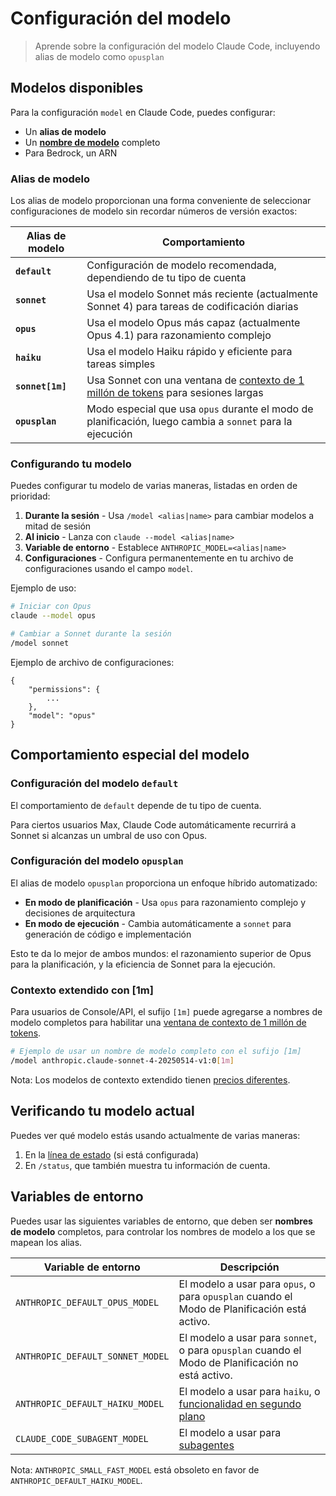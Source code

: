 # Configuración del modelo

> Aprende sobre la configuración del modelo Claude Code, incluyendo alias de modelo como `opusplan`

## Modelos disponibles

Para la configuración `model` en Claude Code, puedes configurar:

* Un **alias de modelo**
* Un **[nombre de modelo](/es/docs/about-claude/models/overview#model-names)** completo
* Para Bedrock, un ARN

### Alias de modelo

Los alias de modelo proporcionan una forma conveniente de seleccionar configuraciones de modelo sin recordar números de versión exactos:

| Alias de modelo  | Comportamiento                                                                                                                                          |
| ---------------- | ------------------------------------------------------------------------------------------------------------------------------------------------------- |
| **`default`**    | Configuración de modelo recomendada, dependiendo de tu tipo de cuenta                                                                                   |
| **`sonnet`**     | Usa el modelo Sonnet más reciente (actualmente Sonnet 4) para tareas de codificación diarias                                                            |
| **`opus`**       | Usa el modelo Opus más capaz (actualmente Opus 4.1) para razonamiento complejo                                                                          |
| **`haiku`**      | Usa el modelo Haiku rápido y eficiente para tareas simples                                                                                              |
| **`sonnet[1m]`** | Usa Sonnet con una ventana de [contexto de 1 millón de tokens](/es/docs/build-with-claude/context-windows#1m-token-context-window) para sesiones largas |
| **`opusplan`**   | Modo especial que usa `opus` durante el modo de planificación, luego cambia a `sonnet` para la ejecución                                                |

### Configurando tu modelo

Puedes configurar tu modelo de varias maneras, listadas en orden de prioridad:

1. **Durante la sesión** - Usa `/model <alias|name>` para cambiar modelos a mitad de sesión
2. **Al inicio** - Lanza con `claude --model <alias|name>`
3. **Variable de entorno** - Establece `ANTHROPIC_MODEL=<alias|name>`
4. **Configuraciones** - Configura permanentemente en tu archivo de configuraciones usando el campo `model`.

Ejemplo de uso:

```bash
# Iniciar con Opus
claude --model opus

# Cambiar a Sonnet durante la sesión
/model sonnet
```

Ejemplo de archivo de configuraciones:

```
{
    "permissions": {
        ...
    },
    "model": "opus"
}
```

## Comportamiento especial del modelo

### Configuración del modelo `default`

El comportamiento de `default` depende de tu tipo de cuenta.

Para ciertos usuarios Max, Claude Code automáticamente recurrirá a Sonnet si alcanzas un umbral de uso con Opus.

### Configuración del modelo `opusplan`

El alias de modelo `opusplan` proporciona un enfoque híbrido automatizado:

* **En modo de planificación** - Usa `opus` para razonamiento complejo y decisiones de arquitectura
* **En modo de ejecución** - Cambia automáticamente a `sonnet` para generación de código e implementación

Esto te da lo mejor de ambos mundos: el razonamiento superior de Opus para la planificación, y la eficiencia de Sonnet para la ejecución.

### Contexto extendido con \[1m]

Para usuarios de Console/API, el sufijo `[1m]` puede agregarse a nombres de modelo completos para habilitar una [ventana de contexto de 1 millón de tokens](/es/docs/build-with-claude/context-windows#1m-token-context-window).

```bash
# Ejemplo de usar un nombre de modelo completo con el sufijo [1m]
/model anthropic.claude-sonnet-4-20250514-v1:0[1m]
```

Nota: Los modelos de contexto extendido tienen [precios diferentes](/es/docs/about-claude/pricing#long-context-pricing).

## Verificando tu modelo actual

Puedes ver qué modelo estás usando actualmente de varias maneras:

1. En la [línea de estado](/es/docs/claude-code/statusline) (si está configurada)
2. En `/status`, que también muestra tu información de cuenta.

## Variables de entorno

Puedes usar las siguientes variables de entorno, que deben ser **nombres de modelo** completos, para controlar los nombres de modelo a los que se mapean los alias.

| Variable de entorno              | Descripción                                                                                                          |
| -------------------------------- | -------------------------------------------------------------------------------------------------------------------- |
| `ANTHROPIC_DEFAULT_OPUS_MODEL`   | El modelo a usar para `opus`, o para `opusplan` cuando el Modo de Planificación está activo.                         |
| `ANTHROPIC_DEFAULT_SONNET_MODEL` | El modelo a usar para `sonnet`, o para `opusplan` cuando el Modo de Planificación no está activo.                    |
| `ANTHROPIC_DEFAULT_HAIKU_MODEL`  | El modelo a usar para `haiku`, o [funcionalidad en segundo plano](/es/docs/claude-code/costs#background-token-usage) |
| `CLAUDE_CODE_SUBAGENT_MODEL`     | El modelo a usar para [subagentes](/es/docs/claude-code/sub-agents)                                                  |

Nota: `ANTHROPIC_SMALL_FAST_MODEL` está obsoleto en favor de `ANTHROPIC_DEFAULT_HAIKU_MODEL`.
